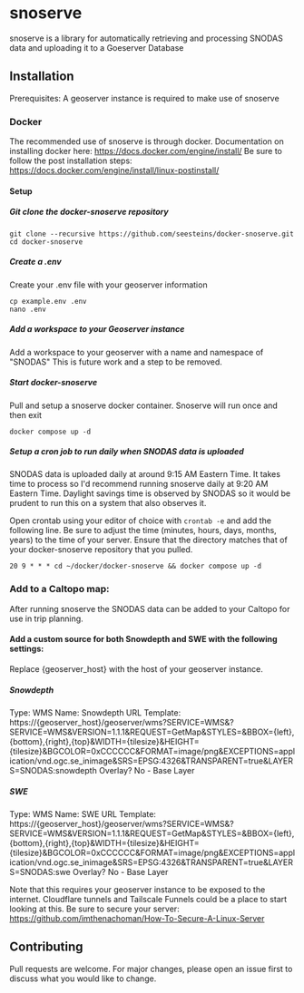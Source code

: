 # snoserve
snoserve is a library for automatically retrieving and processing SNODAS data and uploading it to a Goeserver Database

## Installation

Prerequisites: A geoserver instance is required to make use of snoserve

### Docker

The recommended use of snoserve is through docker.
Documentation on installing docker here: https://docs.docker.com/engine/install/
Be sure to follow the post installation steps: https://docs.docker.com/engine/install/linux-postinstall/
#### Setup
##### Git clone the docker-snoserve repository 
```
git clone --recursive https://github.com/seesteins/docker-snoserve.git
cd docker-snoserve
```
##### Create a .env
Create your .env file with your geoserver information
```
cp example.env .env
nano .env
```
##### Add a workspace to your Geoserver instance
Add a workspace to your geoserver with a name and namespace of "SNODAS"
This is future work and a step to be removed.
##### Start docker-snoserve
Pull and setup a snoserve docker container. Snoserve will run once and then exit
```
docker compose up -d
```
##### Setup a cron job to run daily when SNODAS data is uploaded
SNODAS data is uploaded daily at around 9:15 AM Eastern Time. It takes time to process so I'd recommend running snoserve daily at 9:20 AM Eastern Time. Daylight savings time is observed by SNODAS so it would be prudent to run this on a system that also observes it.

Open crontab using  your editor of choice with `crontab -e` and add the following line. Be sure to adjust the time (minutes, hours, days, months, years) to the time of your server. Ensure that the directory matches that of your docker-snoserve repository that you pulled.
```
20 9 * * * cd ~/docker/docker-snoserve && docker compose up -d
```
### Add to a Caltopo map:
After running snoserve the SNODAS data can be added to your Caltopo for use in trip planning.
#### Add a custom source for both Snowdepth and SWE with the following settings:
Replace {geoserver_host} with the host of your geoserver instance.
##### Snowdepth
Type: WMS
Name: Snowdepth
URL Template: https://{geoserver_host}/geoserver/wms?SERVICE=WMS&?SERVICE=WMS&VERSION=1.1.1&REQUEST=GetMap&STYLES=&BBOX={left},{bottom},{right},{top}&WIDTH={tilesize}&HEIGHT={tilesize}&BGCOLOR=0xCCCCCC&FORMAT=image/png&EXCEPTIONS=application/vnd.ogc.se_inimage&SRS=EPSG:4326&TRANSPARENT=true&LAYERS=SNODAS:snowdepth
Overlay? No - Base Layer
##### SWE
Type: WMS
Name: SWE
URL Template: https://{geoserver_host}/geoserver/wms?SERVICE=WMS&?SERVICE=WMS&VERSION=1.1.1&REQUEST=GetMap&STYLES=&BBOX={left},{bottom},{right},{top}&WIDTH={tilesize}&HEIGHT={tilesize}&BGCOLOR=0xCCCCCC&FORMAT=image/png&EXCEPTIONS=application/vnd.ogc.se_inimage&SRS=EPSG:4326&TRANSPARENT=true&LAYERS=SNODAS:swe
Overlay? No - Base Layer

Note that this requires your geoserver instance to be exposed to the internet. Cloudflare tunnels and Tailscale Funnels could be a place to start looking at this. Be sure to secure your server: https://github.com/imthenachoman/How-To-Secure-A-Linux-Server
## Contributing

Pull requests are welcome. For major changes, please open an issue first
to discuss what you would like to change.
